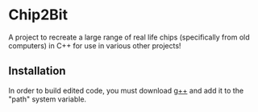 # Chip2Bit
A project to recreate a large range of real life chips (specifically from old computers) in C++ for use in various other projects!
## Installation
In order to build edited code, you must download [g++](https://www.cs.odu.edu/~zeil/cs250PreTest/latest/Public/installingACompiler/) and add it to the "path" system variable.
